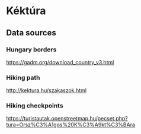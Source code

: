 # Kéktúra

## Data sources

### Hungary borders

https://gadm.org/download_country_v3.html

### Hiking path

http://kektura.hu/szakaszok.html

### Hiking checkpoints

https://turistautak.openstreetmap.hu/pecset.php?tura=Orsz%C3%A1gos%20K%C3%A9kt%C3%BAra
